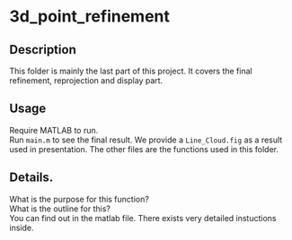 # 3d_point_refinement
## Description
This folder is mainly the last part of this project. It covers the final refinement, reprojection and display part.
## Usage
Require MATLAB to run.  
Run ```main.m``` to see the final result. We provide a ```Line_Cloud.fig``` as a result used in presentation. The other files are the functions used in this folder. 
## Details.
What is the purpose for this function?  
What is the outline for this?  
You can find out in the matlab file. There exists very detailed instuctions inside.
